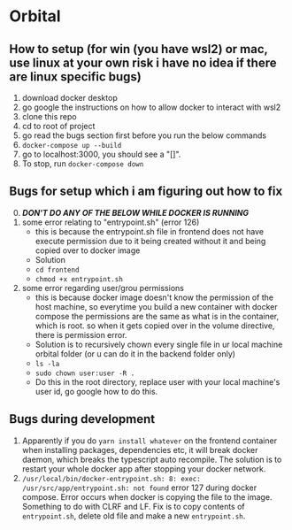 # Orbital

## How to setup (for win (you have wsl2) or mac, use linux at your own risk i have no idea if there are linux specific bugs)
1. download docker desktop
2. go google the instructions on how to allow docker to interact with wsl2
3. clone this repo
4. cd to root of project
5. go read the bugs section first before you run the below commands
6. `docker-compose up --build `
7. go to localhost:3000, you should see a "[]".
8. To stop, run `docker-compose down`

## Bugs for setup which i am figuring out how to fix
0. ***DON'T DO ANY OF THE BELOW WHILE DOCKER IS RUNNING***
1. some error relating to "entrypoint.sh" (error 126)
   - this is because the entrypoint.sh file in frontend does not have execute permission due to it being created without it and being copied over to docker image
   - Solution 
   - `cd frontend`
   - `chmod +x entrypoint.sh`
2. some error regarding user/grou permissions
   - this is because docker image doesn't know the permission of the host machine, so everytime you build a new container with docker compose the permissions are the same as what is in the container, which is root. so when it gets copied over in the volume directive, there is permission error.
   - Solution is to recursively chown every single file in ur local machine orbital folder (or u can do it in the backend folder only)
   - `ls -la`
   - `sudo chown user:user -R .` 
   - Do this in the root directory, replace user with your local machine's user id, go google how to do this.

## Bugs during development
1. Apparently if you do `yarn install whatever` on the frontend container when installing packages, dependencies etc, it will break docker daemon, which breaks the typescript auto recompile. The solution is to restart your whole docker app after stopping your docker network.
2. `/usr/local/bin/docker-entrypoint.sh: 8: exec: /usr/src/app/entrypoint.sh: not found` error 127 during docker compose. Error occurs when docker is copying the file to the image. Something to do with CLRF and LF. Fix is to copy contents of `entrypoint.sh`, delete old file and make a new `entrypoint.sh`. 
